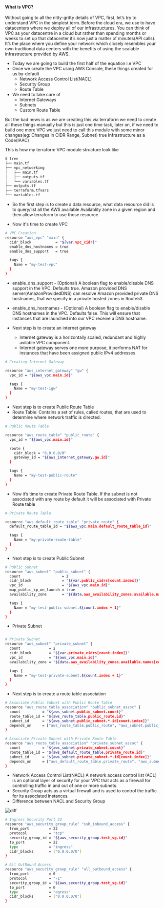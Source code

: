 #### What is VPC?

Without going to all the nitty-gritty details of VPC, first, let’s try to understand VPC in the simplest term. Before the cloud era, we use to have datacenters where we deploy all of our infrastructures. You can think of VPC as your datacentre in a cloud but rather than spending months or weeks to set up that datacenter it’s now just a matter of minutes(API calls). It’s the place where you define your network which closely resembles your own traditional data centers with the benefits of using the scalable infrastructure provided by AWS.

* Today we are going to build the first half of the equation i.e VPC
* Once we create the VPC using AWS Console, these things created for us by-default
    * Network Access Control List(NACL)
    * Security Group
    * Route Table
* We need to take care of
    * Internet Gateways
    * Subnets
    * Custom Route Table

But the bad news is as we are creating this via terraform we need to create all these things manually but this is just one time task, later on, if we need to build one more VPC we just need to call this module with some minor changes(eg: Changes in CIDR Range, Subnet) true Infrastructure as a Code(IAAC)

This is how my terraform VPC module structure look like
```sh
$ tree
├── main.tf
├── vpc_networking
│   ├── main.tf
│   ├── outputs.tf
│   └── variables.tf
├── outputs.tf
├── terraform.tfvars
└── variables.tf
```
* So the first step is to create a data resource, what data resource did is to query/list all the AWS available Availablity zone in a given region and then allow terraform to use those resource.

* Now it's time  to create VPC
```sh
# VPC Creation
resource "aws_vpc" "main" {
  cidr_block           = "${var.vpc_cidr}"
  enable_dns_hostnames = true
  enable_dns_support   = true

  tags {
    Name = "my-test-vpc"
  }
}
```

* enable_dns_support - (Optional) A boolean flag to enable/disable DNS support in the VPC. Defaults true. Amazon provided DNS server(AmazonProvidedDNS) can resolve Amazon provided private DNS hostnames, that we specify in a private hosted zones in Route53.
* enable_dns_hostnames - (Optional) A boolean flag to enable/disable DNS hostnames in the VPC. Defaults false. This will ensure that instances that are launched into our VPC receive a DNS hostname.

* Next step is to create an internet gateway
    * Internet gateway is a horizontally scaled, redundant and highly avilable VPC component.
    * Internet gateway serves one more purpose, it performs NAT for instances that have been assigned public IPv4 addresses.

```sh
# Creating Internet Gateway

resource "aws_internet_gateway" "gw" {
  vpc_id = "${aws_vpc.main.id}"

  tags {
    Name = "my-test-igw"
  }
}
```

* Next step is to create Public Route Table
* Route Table: Contains a set of rules, called routes, that are used to determine where network traffic is directed.

```sh
# Public Route Table

resource "aws_route_table" "public_route" {
  vpc_id = "${aws_vpc.main.id}"

  route {
    cidr_block = "0.0.0.0/0"
    gateway_id = "${aws_internet_gateway.gw.id}"
  }

  tags {
    Name = "my-test-public-route"
  }
}
```

* Now it’s time to create Private Route Table. If the subnet is not associated with any route by default it will be associated with Private Route table

```sh
# Private Route Table

resource "aws_default_route_table" "private_route" {
  default_route_table_id = "${aws_vpc.main.default_route_table_id}"

  tags {
    Name = "my-private-route-table"
  }
}
```

* Next step is to create Public Subnet
```sh
# Public Subnet
resource "aws_subnet" "public_subnet" {
  count                   = 2
  cidr_block              = "${var.public_cidrs[count.index]}"
  vpc_id                  = "${aws_vpc.main.id}"
  map_public_ip_on_launch = true
  availability_zone       = "${data.aws_availability_zones.available.names[count.index]}"

  tags {
    Name = "my-test-public-subnet.${count.index + 1}"
  }
}
```

* Private Subnet
```sh

# Private Subnet
resource "aws_subnet" "private_subnet" {
  count             = 2
  cidr_block        = "${var.private_cidrs[count.index]}"
  vpc_id            = "${aws_vpc.main.id}"
  availability_zone = "${data.aws_availability_zones.available.names[count.index]}"

  tags {
    Name = "my-test-private-subnet.${count.index + 1}"
  }
}
```

* Next step is to create a route table association

```sh
# Associate Public Subnet with Public Route Table
resource "aws_route_table_association" "public_subnet_assoc" {
  count          = "${aws_subnet.public_subnet.count}"
  route_table_id = "${aws_route_table.public_route.id}"
  subnet_id      = "${aws_subnet.public_subnet.*.id[count.index]}"
  depends_on     = ["aws_route_table.public_route", "aws_subnet.public_subnet"]
}

# Associate Private Subnet with Private Route Table
resource "aws_route_table_association" "private_subnet_assoc" {
  count          = "${aws_subnet.private_subnet.count}"
  route_table_id = "${aws_default_route_table.private_route.id}"
  subnet_id      = "${aws_subnet.private_subnet.*.id[count.index]}"
  depends_on     = ["aws_default_route_table.private_route", "aws_subnet.private_subnet"]
}
```

* Network Access Control List(NACL) A network access control list (ACL) is an optional layer of security for your VPC that acts as a firewall for controlling traffic in and out of one or more subnets.
* Security Group acts as a virtual firewall and is used to control the traffic for its associated instances.
* Difference between NACL and Security Group

![diff](https://miro.medium.com/max/1400/1*JuCWpsP4XRgACDHu3XU5Fw.png)

```sh
# Ingress Security Port 22
resource "aws_security_group_rule" "ssh_inbound_access" {
  from_port         = 22
  protocol          = "tcp"
  security_group_id = "${aws_security_group.test_sg.id}"
  to_port           = 22
  type              = "ingress"
  cidr_blocks       = ["0.0.0.0/0"]
}

# All OutBound Access
resource "aws_security_group_rule" "all_outbound_access" {
  from_port         = 0
  protocol          = "-1"
  security_group_id = "${aws_security_group.test_sg.id}"
  to_port           = 0
  type              = "egress"
  cidr_blocks       = ["0.0.0.0/0"]
}
```
